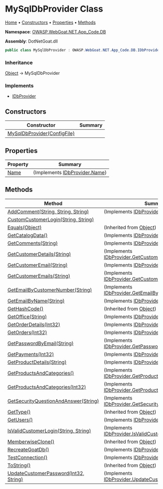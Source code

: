 # MySqlDbProvider Class

[Home](../../../../../../README.md) &#x2022; [Constructors](#constructors) &#x2022; [Properties](#properties) &#x2022; [Methods](#methods)

**Namespace**: [OWASP.WebGoat.NET.App_Code.DB](../README.md)

**Assembly**: DotNetGoat\.dll

```csharp
public class MySqlDbProvider : OWASP.WebGoat.NET.App_Code.DB.IDbProvider
```

### Inheritance

[Object](https://docs.microsoft.com/en-us/dotnet/api/system.object) &#x2192; MySqlDbProvider

### Implements

* [IDbProvider](../IDbProvider/README.md)

## Constructors

| Constructor | Summary |
| ----------- | ------- |
| [MySqlDbProvider(ConfigFile)](-ctor/README.md) | |

## Properties

| Property | Summary |
| -------- | ------- |
| [Name](Name/README.md) |  \(Implements [IDbProvider.Name](../IDbProvider/Name/README.md)\) |

## Methods

| Method | Summary |
| ------ | ------- |
| [AddComment(String, String, String)](AddComment/README.md) |  \(Implements [IDbProvider.AddComment](../IDbProvider/AddComment/README.md)\) |
| [CustomCustomerLogin(String, String)](CustomCustomerLogin/README.md) | |
| [Equals(Object)](https://docs.microsoft.com/en-us/dotnet/api/system.object.equals) |  \(Inherited from [Object](https://docs.microsoft.com/en-us/dotnet/api/system.object)\) |
| [GetCatalogData()](GetCatalogData/README.md) |  \(Implements [IDbProvider.GetCatalogData](../IDbProvider/GetCatalogData/README.md)\) |
| [GetComments(String)](GetComments/README.md) |  \(Implements [IDbProvider.GetComments](../IDbProvider/GetComments/README.md)\) |
| [GetCustomerDetails(String)](GetCustomerDetails/README.md) |  \(Implements [IDbProvider.GetCustomerDetails](../IDbProvider/GetCustomerDetails/README.md)\) |
| [GetCustomerEmail(String)](GetCustomerEmail/README.md) |  \(Implements [IDbProvider.GetCustomerEmail](../IDbProvider/GetCustomerEmail/README.md)\) |
| [GetCustomerEmails(String)](GetCustomerEmails/README.md) |  \(Implements [IDbProvider.GetCustomerEmails](../IDbProvider/GetCustomerEmails/README.md)\) |
| [GetEmailByCustomerNumber(String)](GetEmailByCustomerNumber/README.md) |  \(Implements [IDbProvider.GetEmailByCustomerNumber](../IDbProvider/GetEmailByCustomerNumber/README.md)\) |
| [GetEmailByName(String)](GetEmailByName/README.md) |  \(Implements [IDbProvider.GetEmailByName](../IDbProvider/GetEmailByName/README.md)\) |
| [GetHashCode()](https://docs.microsoft.com/en-us/dotnet/api/system.object.gethashcode) |  \(Inherited from [Object](https://docs.microsoft.com/en-us/dotnet/api/system.object)\) |
| [GetOffice(String)](GetOffice/README.md) |  \(Implements [IDbProvider.GetOffice](../IDbProvider/GetOffice/README.md)\) |
| [GetOrderDetails(Int32)](GetOrderDetails/README.md) |  \(Implements [IDbProvider.GetOrderDetails](../IDbProvider/GetOrderDetails/README.md)\) |
| [GetOrders(Int32)](GetOrders/README.md) |  \(Implements [IDbProvider.GetOrders](../IDbProvider/GetOrders/README.md)\) |
| [GetPasswordByEmail(String)](GetPasswordByEmail/README.md) |  \(Implements [IDbProvider.GetPasswordByEmail](../IDbProvider/GetPasswordByEmail/README.md)\) |
| [GetPayments(Int32)](GetPayments/README.md) |  \(Implements [IDbProvider.GetPayments](../IDbProvider/GetPayments/README.md)\) |
| [GetProductDetails(String)](GetProductDetails/README.md) |  \(Implements [IDbProvider.GetProductDetails](../IDbProvider/GetProductDetails/README.md)\) |
| [GetProductsAndCategories()](GetProductsAndCategories/README.md#OWASP_WebGoat_NET_App_Code_DB_MySqlDbProvider_GetProductsAndCategories) |  \(Implements [IDbProvider.GetProductsAndCategories](../IDbProvider/GetProductsAndCategories/README.md#OWASP_WebGoat_NET_App_Code_DB_IDbProvider_GetProductsAndCategories)\) |
| [GetProductsAndCategories(Int32)](GetProductsAndCategories/README.md#OWASP_WebGoat_NET_App_Code_DB_MySqlDbProvider_GetProductsAndCategories_System_Int32_) |  \(Implements [IDbProvider.GetProductsAndCategories](../IDbProvider/GetProductsAndCategories/README.md#OWASP_WebGoat_NET_App_Code_DB_IDbProvider_GetProductsAndCategories_System_Int32_)\) |
| [GetSecurityQuestionAndAnswer(String)](GetSecurityQuestionAndAnswer/README.md) |  \(Implements [IDbProvider.GetSecurityQuestionAndAnswer](../IDbProvider/GetSecurityQuestionAndAnswer/README.md)\) |
| [GetType()](https://docs.microsoft.com/en-us/dotnet/api/system.object.gettype) |  \(Inherited from [Object](https://docs.microsoft.com/en-us/dotnet/api/system.object)\) |
| [GetUsers()](GetUsers/README.md) |  \(Implements [IDbProvider.GetUsers](../IDbProvider/GetUsers/README.md)\) |
| [IsValidCustomerLogin(String, String)](IsValidCustomerLogin/README.md) |  \(Implements [IDbProvider.IsValidCustomerLogin](../IDbProvider/IsValidCustomerLogin/README.md)\) |
| [MemberwiseClone()](https://docs.microsoft.com/en-us/dotnet/api/system.object.memberwiseclone) |  \(Inherited from [Object](https://docs.microsoft.com/en-us/dotnet/api/system.object)\) |
| [RecreateGoatDb()](RecreateGoatDb/README.md) |  \(Implements [IDbProvider.RecreateGoatDb](../IDbProvider/RecreateGoatDb/README.md)\) |
| [TestConnection()](TestConnection/README.md) |  \(Implements [IDbProvider.TestConnection](../IDbProvider/TestConnection/README.md)\) |
| [ToString()](https://docs.microsoft.com/en-us/dotnet/api/system.object.tostring) |  \(Inherited from [Object](https://docs.microsoft.com/en-us/dotnet/api/system.object)\) |
| [UpdateCustomerPassword(Int32, String)](UpdateCustomerPassword/README.md) |  \(Implements [IDbProvider.UpdateCustomerPassword](../IDbProvider/UpdateCustomerPassword/README.md)\) |

